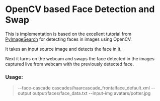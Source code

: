 # OpenCV based Face Detection and Swap

This is implementation is based on the excellent tutorial from [PyImageSearch](https://www.pyimagesearch.com/) for detecting faces in images using OpenCV.

It takes an input source image and detects the face in it.

Next it turns on the webcam and swaps the face detected in the images captured live from webcam with the previously detected face.

### Usage:
> --face-cascade cascades/haarcascade_frontalface_default.xml --output output/faces/face_data.txt --input-img avatars/potter.jpg
